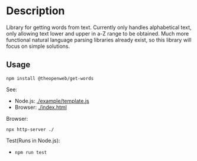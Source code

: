 # Description

Library for getting words from text.
Currently only handles alphabetical text, only allowing text lower and upper in a-Z range to be obtained.
Much more functional natural language parsing libraries already exist, so this library will focus on simple solutions.

## Usage

`npm install @theopenweb/get-words`

See:

- Node.js: [./example/template.js](./example/template.js)
- Browser: [./index.html](./index.html)

Browser:

`npx http-server ./`

Test(Runs in Node.js):

- `npm run test`
